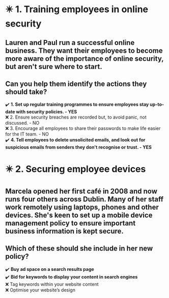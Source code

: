 # :eight_pointed_black_star: 1. Training employees in online security

## Lauren and Paul run a successful online business. They want their employees to become more aware of the importance of online security, but aren't sure where to start.

## Can you help them identify the actions they should take?

:heavy_check_mark: **1. Set up regular training programmes to ensure employees stay up-to-date with security policies. - YES**\
:x: 2. Ensure security breaches are recorded but, to avoid panic, not discussed. - NO\
:x: 3. Encourage all employees to share their passwords to make life easier for the IT team. - NO\
:heavy_check_mark: **4. Tell employees to delete unsolicited emails, and look out for suspicious emails from senders they don't recognise or trust. - YES**

# :eight_pointed_black_star: 2. Securing employee devices

## Marcela opened her first café in 2008 and now runs four others across Dublin. Many of her staff work remotely using laptops, phones and other devices. She's keen to set up a mobile device management policy to ensure important business information is kept secure.

## Which of these should she include in her new policy?

:heavy_check_mark: **Buy ad space on a search results page**\
:heavy_check_mark: **Bid for keywords to display your content in search engines**\
:x: Tag keywords within your website content\
:x: Optimise your website’s design